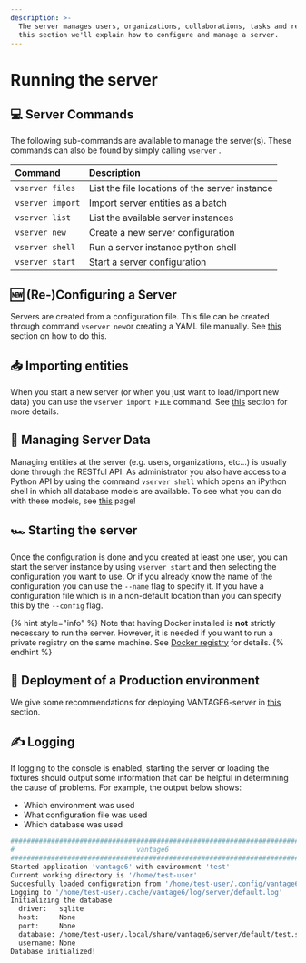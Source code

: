 ```yaml
---
description: >-
  The server manages users, organizations, collaborations, tasks and results. In
  this section we'll explain how to configure and manage a server.
---
```


# Running the server

## 💻 Server Commands

The following sub-commands are available to manage the server\(s\). These commands can also be found by simply calling `vserver` .

| Command | Description |
| :--- | :--- |
| `vserver files` | List the file locations of the server instance |
| `vserver import` | Import server entities as a batch |
| `vserver list` | List the available server instances |
| `vserver new` | Create a new server configuration |
| `vserver shell` | Run a server instance python shell |
| `vserver start` | Start a server configuration |

## 🆕 \(Re-\)Configuring a Server

Servers are created from a configuration file. This file can be created through command `vserver new`or creating a YAML file manually. See [this ](server-configuration.md)section on how to do this. 

## 📥 Importing entities

When you start a new server \(or when you just want to load/import new data\) you can use the `vserver import FILE` command. See [this](importing-entities.md) section for more details.

## 🏤 Managing Server Data

Managing entities at the server \(e.g. users, organizations, etc...\) is usually done through the RESTful API. As administrator you also have access to a Python API by using the command `vserver shell` which opens an iPython shell in which all database models are available. To see what you can do with these models, see [this](shell.md) page!

## 🏎 Starting the server

Once the configuration is done and you created at least one user, you can start the server instance by using `vserver start` and then selecting the configuration you want to use.  Or if you already know the name of the configuration you can use the `--name` flag to specify it. If you have a configuration file which is in a non-default location than you can specify this by the `--config` flag. 

{% hint style="info" %}
Note that having Docker installed is **not** strictly  necessary to run the server. However, it is needed if you want to run a private registry on the same machine. See [Docker registry](../../installation/docker-registry.md) for details.
{% endhint %}

## 🧁 Deployment of a Production environment

We give some recommendations for deploying VANTAGE6-server in [this](deployment.md) section.

## ✍ Logging

If logging to the console is enabled, starting the server or loading the fixtures should output some information that can be helpful in determining the cause of problems. For example, the output below shows:

* Which environment was used
* What configuration file was used
* Which database was used

```bash
################################################################################
#                              vantage6                                        #
################################################################################
Started application 'vantage6' with environment 'test'
Current working directory is '/home/test-user'
Succesfully loaded configuration from '/home/test-user/.config/vantage6/server/default.yaml'
Logging to '/home/test-user/.cache/vantage6/log/server/default.log'
Initializing the database
  driver:   sqlite
  host:     None
  port:     None
  database: /home/test-user/.local/share/vantage6/server/default/test.sqlite
  username: None
Database initialized!
```

